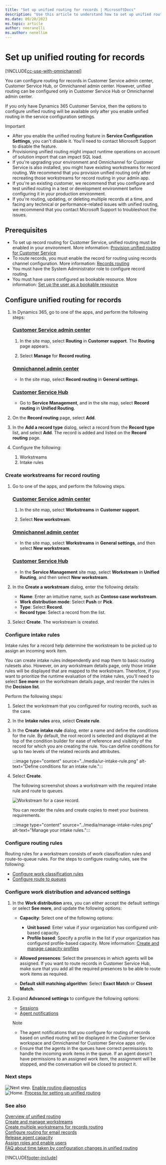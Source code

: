 ```yaml
---
title: "Set up unified routing for records | MicrosoftDocs"
description: "Use this article to understand how to set up unified routing for records in Customer Service."
ms.date: 09/20/2023
ms.topic: article
author: neeranelli
ms.author: nenellim
---
```


# Set up unified routing for records

[!INCLUDE[cc-use-with-omnichannel](../../includes/cc-use-with-omnichannel.md)]

You can configure routing for records in Customer Service admin center, Customer Service Hub, or Omnichannel admin center. However, unified routing can be configured only in Customer Service Hub or Omnichannel admin center.

If you only have Dynamics 365 Customer Service, then the options to configure unified routing will be available only after you enable unified routing in the service configuration settings.

> [!IMPORTANT]
> 
> - After you enable the unified routing feature in **Service Configuration Settings**, you can't disable it. You'll need to contact Microsoft Support to disable the feature.
> - Provisioning unified routing might impact runtime operations on account of solution import that can impact SQL load.
> - If you're upgrading your environment and Omnichannel for Customer Service is also installed, you might have existing workstreams for record routing. We recommend that you provision unified routing only after recreating those workstreams for record routing in your admin app.
> - If you're an existing customer, we recommend that you configure and test unified routing in a test or development environment before configuring it in your production environment.
> - If you're routing, updating, or deleting multiple records at a time, and facing any technical or performance-related issues with unified routing, we recommend that you contact Microsoft Support to troubleshoot the issues.

## Prerequisites

- To set up record routing for Customer Service, unified routing must be enabled in your environment. More information: [Provision unified routing for Customer Service](provision-unified-routing.md)
- To route records, you must enable the record for routing using records channel configuration. More information: [Records routing](enable-entities-for-queues.md)
- You must have the System Administrator role to configure record routing.
- You must have users configured as bookable resource. More information: [Set up the user as a bookable resource](users-user-profiles.md)

## Configure unified routing for records

1. In Dynamics 365, go to one of the apps, and perform the following steps:
   
   ### [Customer Service admin center](#tab/customerserviceadmincenter)

    1. In the site map, select **Routing** in **Customer support**. The **Routing** page appears.

    1. Select **Manage** for **Record routing**.

   ### [Omnichannel admin center](#tab/omnichanneladmincenter)

    - In the site map, select **Record routing** in **General settings**.

   ### [Customer Service Hub](#tab/customerservicehub)
    
    - Go to **Service Management**, and in the site map, select **Record routing** in **Unified Routing**. 

1. On the **Record routing** page, select **Add**.

1. In the **Add a record type** dialog, select a record from the **Record type** list, and select **Add**. The record is added and listed on the **Record routing** page.

1. Configure the following:
   1. Workstreams
   1. Intake rules

### Create workstreams for record routing

1. Go to one of the apps, and perform the following steps.
   
   ### [Customer Service admin center](#tab/customerserviceadmincenter)

   1. In the site map, select **Workstreams** in **Customer support**.
   
   1. Select **New workstream**.

   ### [Omnichannel admin center](#tab/omnichanneladmincenter)

    - In the site map, select **Workstreams** in **General settings**, and then select **New workstream**.

   ### [Customer Service Hub](#tab/customerservicehub)

    - In the **Service Management** site map, select **Workstream** in **Unified Routing**, and then select **New workstream**.

1. In the **Create a workstream** dialog, enter the following details:
    - **Name**: Enter an intuitive name, such as **Contoso case workstream**.
    - **Work distribution mode**: Select **Push** or **Pick**.
    - **Type**: Select **Record**.
    - **Record type**: Select a record from the list.

1. Select **Create**. The workstream is created.

### Configure intake rules

Intake rules for a record help determine the workstream to be picked up to assign an incoming work item.

You can create intake rules independently and map them to basic routing rulesets also. However, on any workstream details page, only those intake rules will be displayed that are mapped to the workstream. Therefore, if you want to prioritize the runtime evaluation of the intake rules, you'll need to select **See more** on the workstream details page, and reorder the rules in the **Decision list**.

Perform the following steps:

1. Select the workstream that you configured for routing records, such as the case.

2. In the **Intake rules** area, select **Create rule**.

3. In the **Create intake rule** dialog, enter a name and define the conditions for the rule. By default, the root record is selected and displayed at the top of the condition builder for ease of reference and visibility of the record for which you are creating the rule. You can define conditions for up to two levels of the related records and attributes.

   :::image type="content" source="../media/ur-intake-rule.png" alt-text="Define conditions for an intake rule.":::

4. Select **Create**.

   The following screenshot shows a workstream with the required intake rule and route to queues.

    ![Workstream for a case record.](../media/ur-record-routing-workstream.png "Workstream for a case record")

   You can reorder the rules and create copies to meet your business requirements.

    :::image type="content" source="../media/manage-intake-rules.png" alt-text="Manage your intake rules.":::

### Configure routing rules

Routing rules for a workstream consists of work classification rules and route-to-queue rules. For the steps to configure routing rules, see the following:

- [Configure work classification rules](configure-work-classification.md#create-work-classification-rulesets)  
- [Configure route to queues](configure-route-to-queue-rules.md)

### Configure work distribution and advanced settings

1. In the **Work distribution** area, you can either accept the default settings or select **See more**, and update the following options:

   - **Capacity**: Select one of the following options:
     - **Unit based**: Enter value if your organization has configured unit-based capacity.
     - **Profile based**: Specify a profile in the list if your organization has configured profile-based capacity. More information: [Create and manage capacity profiles](capacity-profiles.md) 

   - **Allowed presences**: Select the presences in which agents will be assigned. If you want to route records in Customer Service Hub, make sure that you add all the required presences to be able to route work items as required.

   - **Default skill matching algorithm**: Select **Exact Match** or **Closest Match**.

2. Expand **Advanced settings** to configure the following options:
   - [Sessions](session-templates.md)
   - [Agent notifications](notification-templates.md#out-of-the-box-notification-templates)

   > [!NOTE]
   > - The agent notifications that you configure for routing of records based on unified routing will be displayed in the Customer Service workspace and Omnichannel for Customer Service apps only.
   > - Ensure that the agents in the queues have correct permissions to handle the incoming work items in the queue. If an agent doesn't have permissions to an assigned work item, the assignment will be stopped, and the conversation will be closed to protect it.

### Next steps

![Next step.](../media/right-arrow.png "Next step") [Enable routing diagnostics](unified-routing-diagnostics.md#manage-routing-diagnostics)  
![Home.](../media/home-button.png "Home") [Process for setting up unified routing](set-up-routing-process.md)  

### See also

[Overview of unified routing](overview-unified-routing.md)  
[Create and manage workstreams](create-workstreams.md)  
[Create multiple workstreams for records routing](../multiple-ws-entity-record-routing.md)  
[Configure routing for email records](configure-routing-for-email-records.md)  
[Release agent capacity](capacity-profiles.md#release-capacity-for-agents)  
[Assign roles and enable users](../implement/add-users-assign-roles.md)  
[FAQ about time taken by configuration changes in unified routing](faqs.md#how-long-does-a-configuration-change-to-the-omnichannel-for-customer-service-and-unified-routing-settings-take-to-update)


[!INCLUDE[footer-include](../../includes/footer-banner.md)]

